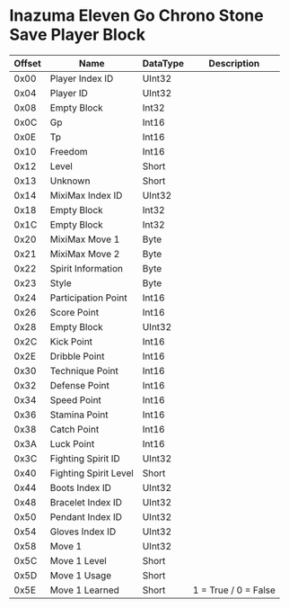 # Inazuma Eleven Go Chrono Stone Save Player Block

Offset | Name | DataType | Description
--- | --- | --- | --- 
0x00 | Player Index ID | UInt32 |
0x04 | Player ID | UInt32 |
0x08 | Empty Block | Int32 |
0x0C | Gp | Int16 |
0x0E | Tp | Int16 |
0x10 | Freedom | Int16 |
0x12 | Level | Short |
0x13 | Unknown | Short |
0x14 | MixiMax Index ID | UInt32 |
0x18 | Empty Block | Int32 |
0x1C | Empty Block | Int32 |
0x20 | MixiMax Move 1 | Byte |
0x21 | MixiMax Move 2 | Byte |
0x22 | Spirit Information | Byte |
0x23 | Style | Byte |
0x24 | Participation Point | Int16 |
0x26 | Score Point | Int16 |
0x28 | Empty Block | UInt32 |
0x2C | Kick Point | Int16 |
0x2E | Dribble Point | Int16 |
0x30 | Technique Point | Int16 |
0x32 | Defense Point | Int16 |
0x34 | Speed Point | Int16 |
0x36 | Stamina Point | Int16 |
0x38 | Catch Point | Int16 |
0x3A | Luck Point | Int16 |
0x3C | Fighting Spirit ID | UInt32 |
0x40 | Fighting Spirit Level | Short |
0x44 | Boots Index ID | UInt32 |
0x48 | Bracelet Index ID | UInt32 |
0x50 | Pendant Index ID | UInt32 |
0x54 | Gloves Index ID | UInt32 |
0x58 | Move 1 | UInt32 |
0x5C | Move 1 Level | Short |
0x5D | Move 1 Usage | Short |
0x5E | Move 1 Learned | Short | 1 = True / 0 = False |

